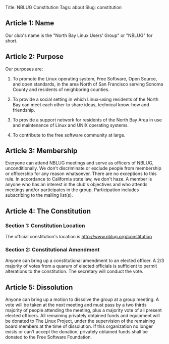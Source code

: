 Title: NBLUG Constitution
Tags: about
Slug: constitution

## Article 1: Name

Our club's name is the "North Bay Linux Users' Group" or "NBLUG" for short.

## Article 2: Purpose

Our purposes are:

1. To promote the Linux operating system, Free Software, Open
   Source, and open standards, in the area North of San Francisco serving
   Sonoma County and residents of neighboring counties.

2. To provide a social setting in which Linux-using residents of the North Bay
   can meet each other to share ideas, technical know-how and friendship.

3. To provide a support network for residents of the North Bay Area in
   use and maintenance of Linux and UNIX operating systems.

4. To contribute to the free software community at large.

## Article 3: Membership

Everyone can attend NBLUG meetings and serve as officers of NBLUG,
unconditionally. We don't discriminate or exclude people from
membership or officership for any reason whatsoever. There are no
exceptions to this rule. In accordance to California state law, we don't haze.
A member is anyone who has an interest in the club's objectives and who
attends meetings and/or participates in the group. Participation includes
subscribing to the mailing list(s).

## Article 4: The Constitution

### Section 1: Constitution Location

The official constitution's location is <http://www.nblug.org/constitution>

### Section 2: Constitutional Amendment

Anyone can bring up a constitutional amendment to an elected officer.
A 2/3 majority of votes from a quarum of elected officials is sufficient to
permit alterations to the constitution. The secretary will conduct the vote.

## Article 5: Dissolution

Anyone can bring up a motion to dissolve the group at a group meeting.
A vote will be taken at the next meeting and must pass by a two thirds
majority of people attending the meeting, plus a majority vote of
all present elected officers. All remaining privately obtained
funds and equipment will be donated to The Linux Project, under the
supervision of the remaining board members at the time of dissolution.
If this organization no longer exists or can't accept the donation,
privately obtained funds shall be donated to the Free Software
Foundation.
